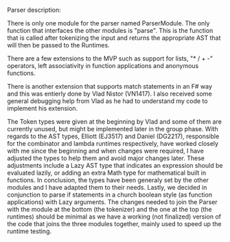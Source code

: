 Parser description:

There is only one module for the parser named ParserModule. The only function that interfaces the other modules is "parse". This is the function that is called after tokenizing the input and returns the appropriate AST that will then be passed to the Runtimes. 

There are a few extensions to the MVP such as support for lists, "* / + -" operators, left associativity in function applications and anonymous functions. 

There is another extension that supports match statements in an F# way and this was entierly done by Vlad Nistor (VN1417). I also received some general debugging help from Vlad as he had to understand my code to implement his extension. 

The Token types were given at the beginning by Vlad and some of them are currently unused, but might be implemented later in the group phase. With regards to the AST types, Elliott (EJ3517) and Daniel (DG2217), responsible for the combinator and lambda runtimes respectively, have worked closely with me since the beginning and when changes were required, I have adjusted the types to help them and avoid major changes later. These adjustments include a Lazy AST type that indicates an expression should be evaluated lazily, or adding an extra Math type for mathematical built in functions. In conclusion, the types have been generaly set by the other modules and I have adapted them to their needs. Lastly, we decided in conjunction to parse if statements in a church boolean style (as function applications) with Lazy arguments. The changes needed to join the Parser with the module at the bottom (the tokenizer) and the one at the top (the runtimes) should be minimal as we have a working (not finalized) version of the code that joins the three modules together, mainly used to speed up the runtime testing. 
